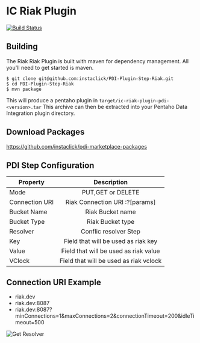 IC Riak Plugin
==============

[![Build Status](https://travis-ci.org/instaclick/PDI-Plugin-Step-Riak.svg?branch=master)](https://travis-ci.org/instaclick/PDI-Plugin-Step-Riak)

Building
--------
The Riak Riak Plugin is built with maven for dependency management.
All you'll need to get started is maven.

    $ git clone git@github.com:instaclick/PDI-Plugin-Step-Riak.git
    $ cd PDI-Plugin-Step-Riak
    $ mvn package


This will produce a pentaho plugin in ``target/ic-riak-plugin-pdi-<version>.tar``
This archive can then be extracted into your Pentaho Data Integration plugin directory.

Download Packages
-----------------
https://github.com/instaclick/pdi-marketplace-packages

PDI Step Configuration
-----------------------

| Property              | Description                                                                   |
| ----------------------|:-----------------------------------------------------------------------------:|
| Mode                  | PUT,GET or DELETE                                                             |
| Connection URI        | Riak Connection URI <host>:<port>?[params]                                    |
| Bucket Name           | Riak Bucket name                                                              |
| Bucket Type           | Riak Bucket type                                                              |
| Resolver              | Conflic resolver Step                                                         |
| Key                   | Field that will be used as riak key                                           |
| Value                 | Field that will be used as riak value                                         |
| VClock                | Field that will be used as riak vclock                                        |


Connection URI Example
----------------------
* riak.dev
* riak.dev:8087
* riak.dev:8087?minConnections=1&maxConnections=2&connectionTimeout=200&idleTimeout=500


![Get Resolver](http://s28.postimg.org/r2970e2kt/riak_get_resolver.png)
